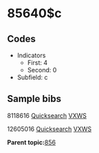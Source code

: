 # 85640$c

## Codes

-   Indicators
    -   First: 4
    -   Second: 0
-   Subfield: c

## Sample bibs

8118616 [Quicksearch](https://search.library.yale.edu/catalog/8118616) [VXWS](http://prodorbis.library.yale.edu:7014/vxws/GetHoldingsService?bibId=8118616)

12605016 [Quicksearch](https://search.library.yale.edu/catalog/12605016) [VXWS](http://prodorbis.library.yale.edu:7014/vxws/GetHoldingsService?bibId=12605016)

**Parent topic:**[856](../../tags/856/856.md)

